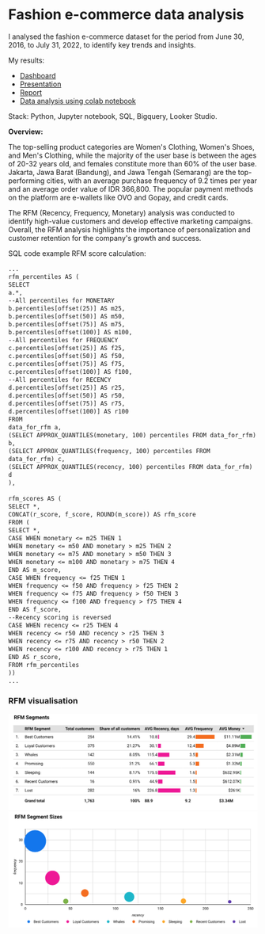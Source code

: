 # Fashion e-commerce data analysis
I analysed the fashion e-commerce dataset for the period from June 30, 2016, to July 31, 2022, to identify key trends and insights. 

My results:
- [Dashboard](https://github.com/uzhegovaelena/ecommerce_analysis/blob/main/Fashion_e-commerce_analysis.pdf)
- [Presentation](https://github.com/uzhegovaelena/ecommerce_analysis/blob/main/presentation_fashion_ecommerce_analysis.pdf)
- [Report](https://github.com/uzhegovaelena/ecommerce_analysis/blob/main/Report_ecommerce_analysis.pdf)
- [Data analysis using colab notebook](https://github.com/uzhegovaelena/ecommerce_analysis/blob/main/e_commerce.ipynb)

Stack: Python, Jupyter notebook, SQL, Bigquery, Looker Studio.

**Overview:**

The top-selling product categories are Women's Clothing, Women's Shoes, and Men's Clothing, while the majority of the user base is between the ages of 20-32 years old, and females constitute more than 60% of the user base. Jakarta, Jawa Barat (Bandung), and Jawa Tengah (Semarang) are the top-performing cities, with an average purchase frequency of 9.2 times per year and an average order value of IDR 366,800. The popular payment methods on the platform are e-wallets like OVO and Gopay, and credit cards.

The RFM (Recency, Frequency, Monetary) analysis was conducted to identify high-value customers and develop effective marketing campaigns. Overall, the RFM analysis highlights the importance of personalization and customer retention for the company's growth and success.



SQL code example RFM score calculation:
```
...
rfm_percentiles AS (
SELECT
a.*,
--All percentiles for MONETARY
b.percentiles[offset(25)] AS m25,
b.percentiles[offset(50)] AS m50,
b.percentiles[offset(75)] AS m75,
b.percentiles[offset(100)] AS m100,
--All percentiles for FREQUENCY
c.percentiles[offset(25)] AS f25,
c.percentiles[offset(50)] AS f50,
c.percentiles[offset(75)] AS f75,
c.percentiles[offset(100)] AS f100,
--All percentiles for RECENCY
d.percentiles[offset(25)] AS r25,
d.percentiles[offset(50)] AS r50,
d.percentiles[offset(75)] AS r75,
d.percentiles[offset(100)] AS r100
FROM
data_for_rfm a,
(SELECT APPROX_QUANTILES(monetary, 100) percentiles FROM data_for_rfm) b,
(SELECT APPROX_QUANTILES(frequency, 100) percentiles FROM data_for_rfm) c,
(SELECT APPROX_QUANTILES(recency, 100) percentiles FROM data_for_rfm) d
),

rfm_scores AS (
SELECT *,
CONCAT(r_score, f_score, ROUND(m_score)) AS rfm_score
FROM (
SELECT *,
CASE WHEN monetary <= m25 THEN 1
WHEN monetary <= m50 AND monetary > m25 THEN 2
WHEN monetary <= m75 AND monetary > m50 THEN 3
WHEN monetary <= m100 AND monetary > m75 THEN 4
END AS m_score,
CASE WHEN frequency <= f25 THEN 1
WHEN frequency <= f50 AND frequency > f25 THEN 2
WHEN frequency <= f75 AND frequency > f50 THEN 3
WHEN frequency <= f100 AND frequency > f75 THEN 4
END AS f_score,
--Recency scoring is reversed
CASE WHEN recency <= r25 THEN 4
WHEN recency <= r50 AND recency > r25 THEN 3
WHEN recency <= r75 AND recency > r50 THEN 2
WHEN recency <= r100 AND recency > r75 THEN 1
END AS r_score,
FROM rfm_percentiles
))
...

```
### RFM visualisation
![Link](https://github.com/uzhegovaelena/ecommerce_analysis/blob/main/RFM%20table.png)
![Link](https://github.com/uzhegovaelena/ecommerce_analysis/blob/main/RFM%20analysis.png)

